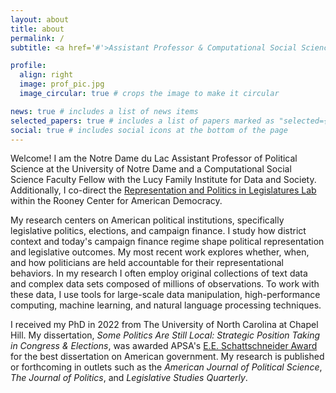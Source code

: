 ```yaml
---
layout: about
title: about
permalink: /
subtitle: <a href='#'>Assistant Professor & Computational Social Science Fellow</a>

profile:
  align: right
  image: prof_pic.jpg
  image_circular: true # crops the image to make it circular

news: true # includes a list of news items
selected_papers: true # includes a list of papers marked as "selected={true}"
social: true # includes social icons at the bottom of the page
---
```


Welcome! I am the Notre Dame du Lac Assistant Professor of Political Science at the University of Notre Dame and a Computational Social Science Faculty Fellow with the Lucy Family Institute for Data and Society. Additionally, I co-direct the <a href='https://rooneycenter.nd.edu/research/representation-and-politics-in-legislatures-lab/'>Representation and Politics in Legislatures Lab</a> within the Rooney Center for American Democracy.

My research centers on American political institutions, specifically legislative politics, elections, and campaign finance. I study how district context and today's campaign finance regime shape political representation and legislative outcomes. My most recent work explores whether, when, and how politicians are held accountable for their representational behaviors. In my research I often employ original collections of text data and complex data sets composed of millions of observations. To work with these data, I use tools for large-scale data manipulation, high-performance computing, machine learning, and natural language processing techniques.

I received my PhD in 2022 from The University of North Carolina at Chapel Hill. My dissertation, *Some Politics Are Still Local: Strategic Position Taking in Congress & Elections*, was awarded APSA's <a href='https://politicalsciencenow.com/rachel-porter-receives-the-2023-e-e-schattschneider-award/'>E.E. Schattschneider Award</a> for the best dissertation on American government. My research is published or forthcoming in outlets such as the *American Journal of Political Science*, *The Journal of Politics*, and *Legislative Studies Quarterly*.
